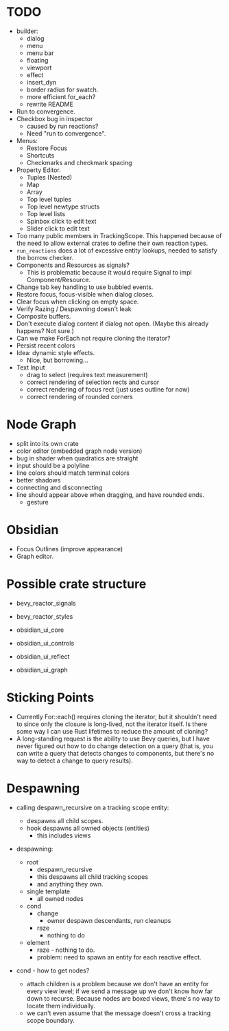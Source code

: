 # TODO

- builder:
  - dialog
  - menu
  - menu bar
  - floating
  - viewport
  - effect
  - insert_dyn
  - border radius for swatch.
  - more efficient for_each?
  - rewrite README
- Run to convergence.
- Checkbox bug in inspector
  - caused by run reactions?
  - Need "run to convergence".
- Menus:
  - Restore Focus
  - Shortcuts
  - Checkmarks and checkmark spacing
- Property Editor.
  - Tuples (Nested)
  - Map
  - Array
  - Top level tuples
  - Top level newtype structs
  - Top level lists
  - Spinbox click to edit text
  - Slider click to edit text
- Too many public members in TrackingScope. This happened because of the need to
  allow external crates to define their own reaction types.
- `run_reactions` does a lot of excessive entity lookups, needed to satisfy the borrow checker.
- Components and Resources as signals?
  - This is problematic because it would require Signal<T> to impl Component/Resource.
- Change tab key handling to use bubbled events.
- Restore focus, focus-visible when dialog closes.
- Clear focus when clicking on empty space.
- Verify Razing / Despawning doesn't leak
- Composite buffers.
- Don't execute dialog content if dialog not open. (Maybe this already happens? Not sure.)
- Can we make ForEach not require cloning the iterator?
- Persist recent colors
- Idea: dynamic style effects.
  - Nice, but borrowing...
- Text Input
  - drag to select (requires text measurement)
  - correct rendering of selection rects and cursor
  - correct rendering of focus rect (just uses outline for now)
  - correct rendering of rounded corners

# Node Graph

- split into its own crate
- color editor (embedded graph node version)
- bug in shader when quadratics are straight
- input should be a polyline
- line colors should match terminal colors
- better shadows
- connecting and disconnecting
- line should appear above when dragging, and have rounded ends.
  - gesture

# Obsidian

- Focus Outlines (improve appearance)
- Graph editor.

# Possible crate structure

- bevy_reactor_signals
- bevy_reactor_styles

- obsidian_ui_core
- obsidian_ui_controls
- obsidian_ui_reflect
- obsidian_ui_graph

# Sticking Points

- Currently For::each() requires cloning the iterator, but it shouldn't need to since only the
  closure is long-lived, not the iterator itself. Is there some way I can use Rust lifetimes to
  reduce the amount of cloning?
- A long-standing request is the ability to use Bevy queries, but I have never figured out how
  to do change detection on a query (that is, you can write a query that detects changes to
  components, but there's no way to detect a change to query results).

# Despawning

- calling despawn_recursive on a tracking scope entity:

  - despawns all child scopes.
  - hook despawns all owned objects (entities)
    - this includes views

- despawning:

  - root
    - despawn_recursive
    - this despawns all child tracking scopes
    - and anything they own.
  - single template
    - all owned nodes
  - cond
    - change
      - owner despawn descendants, run cleanups
    - raze
      - nothing to do
  - element
    - raze - nothing to do.
    - problem: need to spawn an entity for each reactive effect.

- cond - how to get nodes?
  - attach children is a problem because we don't have an entity for every view level;
    if we send a message up we don't know how far down to recurse. Because nodes are boxed
    views, there's no way to locate them individually.
  - we can't even assume that the message doesn't cross a tracking scope boundary.
